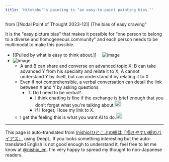 ```yaml
---
title: 'Hitokobu''s painting is "an easy-to-paint painting bias."'
---
```


from  [[Nodal Point of Thought 2023-12]]
[The bias of easy drawing"

It is the "easy picture bias" that makes it possible for "one person to belong to a diverse and homogeneous community" and each person needs to be multimodal to make this possible.

- [[Pulled by what is easy to think about.]] 　![image](https://gyazo.com/b7bfc7bb065114e5fea017c2a9864c32/thumb/1000)
- ![image](https://gyazo.com/61983700d185d8ce2a71dddc7c0c8fde/thumb/1000)
    - A and B can share and converse on advanced topic X; B can take advanced Y from his specialty and relate it to X; A cannot understand Y by itself, but can understand it by relating it to X
    - Even if not comprehensible, a verbal conversation can detail the link between X and Y by asking questions
        - T: Do I need to be verbal?
            - I think chatting is fine if the exchange is brief enough that you don't forget what you're talking about.<img src='https://scrapbox.io/api/pages/villagepump/nishio/icon' alt='/villagepump/nishio.icon' height="19.5"/>
            - If I forget, I lose my link to X.
    - I get the feeling this is what you want AI to do.<img src='https://scrapbox.io/api/pages/villagepump/inajob/icon' alt='/villagepump/inajob.icon' height="19.5"/>


---
This page is auto-translated from [/nishio/ひとこぶの絵は「描きやすい絵のバイアス」](https://scrapbox.io/nishio/ひとこぶの絵は「描きやすい絵のバイアス」) using DeepL. If you looks something interesting but the auto-translated English is not good enough to understand it, feel free to let me know at [@nishio_en](https://twitter.com/nishio_en). I'm very happy to spread my thought to non-Japanese readers.